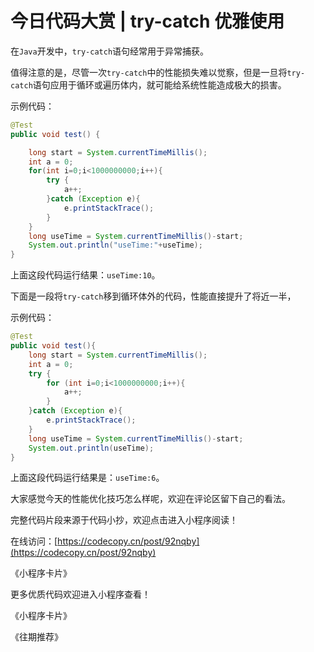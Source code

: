 <a name="z5ZF1"></a>
# 今日代码大赏 | try-catch 优雅使用

在`Java`开发中，`try-catch`语句经常用于异常捕获。

值得注意的是，尽管一次`try-catch`中的性能损失难以觉察，但是一旦将`try-catch`语句应用于循环或遍历体内，就可能给系统性能造成极大的损害。

示例代码：

```java
@Test
public void test() {

    long start = System.currentTimeMillis();
    int a = 0;
    for(int i=0;i<1000000000;i++){
        try {
            a++;
        }catch (Exception e){
            e.printStackTrace();
        }
    }
    long useTime = System.currentTimeMillis()-start;
    System.out.println("useTime:"+useTime);
}
```

上面这段代码运行结果：`useTime:10`。

下面是一段将`try-catch`移到循环体外的代码，性能直接提升了将近一半，

示例代码：

```java
@Test
public void test(){
    long start = System.currentTimeMillis();
    int a = 0;
    try {
        for (int i=0;i<1000000000;i++){
            a++;
        }
    }catch (Exception e){
        e.printStackTrace();
    }
    long useTime = System.currentTimeMillis()-start;
    System.out.println(useTime);
}
```

上面这段代码运行结果是：`useTime:6`。

大家感觉今天的性能优化技巧怎么样呢，欢迎在评论区留下自己的看法。

完整代码片段来源于代码小抄，欢迎点击进入小程序阅读！

在线访问：[https://codecopy.cn/post/92nqby](https://codecopy.cn/post/92nqby)

《小程序卡片》

更多优质代码欢迎进入小程序查看！

《小程序卡片》

《往期推荐》
